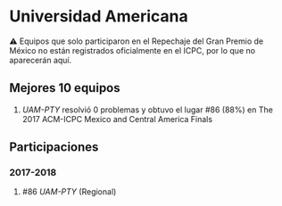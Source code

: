 # Universidad Americana

:warning: Equipos que solo participaron en el Repechaje del Gran Premio de México no están registrados oficialmente en el ICPC, por lo que no aparecerán aquí.

## Mejores 10 equipos

1. _UAM-PTY_ resolvió 0 problemas y obtuvo el lugar #86 (88%) en The 2017 ACM-ICPC Mexico and Central America Finals

## Participaciones

### 2017-2018

1. #86 _UAM-PTY_ (Regional)



